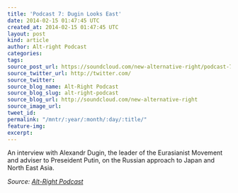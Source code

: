 ```yaml
---
title: 'Podcast 7: Dugin Looks East'
date: 2014-02-15 01:47:45 UTC
created_at: 2014-02-15 01:47:45 UTC
layout: post
kind: article
author: Alt-right Podcast
categories: 
tags: 
source_post_url: https://soundcloud.com/new-alternative-right/podcast-7-dugin-looks-east
source_twitter_url: http://twitter.com/
source_twitter: 
source_blog_name: Alt-Right Podcast
source_blog_slug: alt-right-podcast
source_blog_url: http://soundcloud.com/new-alternative-right
source_image_url: 
tweet_id: 
permalink: "/mntr/:year/:month/:day/:title/"
feature-img: 
excerpt: 
---
```

An interview with Alexandr Dugin, the leader of the Eurasianist Movement and adviser to Preseident Putin, on the Russian approach to Japan and North East Asia.<div class="">
    <i>Source: <a href="http://soundcloud.com/new-alternative-right">Alt-Right Podcast</a></i>
</div>
